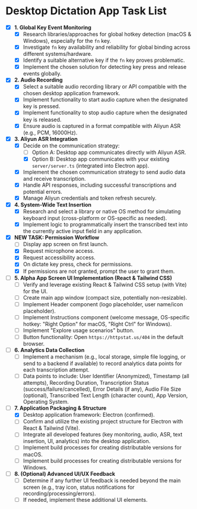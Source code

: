 # Desktop Dictation App Task List

- [x] **1. Global Key Event Monitoring**
    - [x] Research libraries/approaches for global hotkey detection (macOS & Windows), especially for the `fn` key.
    - [x] Investigate `fn` key availability and reliability for global binding across different systems/hardware.
    - [x] Identify a suitable alternative key if the `fn` key proves problematic.
    - [x] Implement the chosen solution for detecting key press and release events globally.
- [x] **2. Audio Recording**
    - [x] Select a suitable audio recording library or API compatible with the chosen desktop application framework.
    - [x] Implement functionality to start audio capture when the designated key is pressed.
    - [x] Implement functionality to stop audio capture when the designated key is released.
    - [x] Ensure audio is captured in a format compatible with Aliyun ASR (e.g., PCM, 16000Hz).
- [x] **3. Aliyun ASR Integration**
    - [x] Decide on the communication strategy:
        - [ ] Option A: Desktop app communicates directly with Aliyun ASR.
        - [x] Option B: Desktop app communicates with your existing `server/server.ts` (integrated into Electron app).
    - [x] Implement the chosen communication strategy to send audio data and receive transcription.
    - [x] Handle API responses, including successful transcriptions and potential errors.
    - [x] Manage Aliyun credentials and token refresh securely.
- [x] **4. System-Wide Text Insertion**
    - [x] Research and select a library or native OS method for simulating keyboard input (cross-platform or OS-specific as needed).
    - [x] Implement logic to programmatically insert the transcribed text into the currently active input field in any application.
- [x] **NEW TASK: Permission Workflow**
    - [ ] Display app screen on first launch.
    - [x] Request microphone access.
    - [x] Request accessibility access.
    - [x] On dictate key press, check for permissions.
    - [x] If permissions are not granted, prompt the user to grant them.
- [ ] **5. Alpha App Screen UI Implementation (React & Tailwind CSS)**
    - [ ] Verify and leverage existing React & Tailwind CSS setup (with Vite) for the UI.
    - [ ] Create main app window (compact size, potentially non-resizable).
    - [ ] Implement Header component (logo placeholder, user name/icon placeholder).
    - [ ] Implement Instructions component (welcome message, OS-specific hotkey: "Right Option" for macOS, "Right Ctrl" for Windows).
    - [ ] Implement "Explore usage scenarios" button.
    - [ ] Button functionality: Open `https://httpstat.us/404` in the default browser.
- [ ] **6. Analytics Data Collection**
    - [ ] Implement a mechanism (e.g., local storage, simple file logging, or send to a backend if available) to record analytics data points for each transcription attempt.
    - [ ] Data points to include: User Identifier (Anonymized), Timestamp (all attempts), Recording Duration, Transcription Status (success/failure/cancelled), Error Details (if any), Audio File Size (optional), Transcribed Text Length (character count), App Version, Operating System.
- [ ] **7. Application Packaging & Structure**
    - [x] Desktop application framework: Electron (confirmed).
    - [ ] Confirm and utilize the existing project structure for Electron with React & Tailwind (Vite).
    - [ ] Integrate all developed features (key monitoring, audio, ASR, text insertion, UI, analytics) into the desktop application.
    - [ ] Implement build processes for creating distributable versions for macOS.
    - [ ] Implement build processes for creating distributable versions for Windows.
- [ ] **8. (Optional) Advanced UI/UX Feedback**
    - [ ] Determine if any further UI feedback is needed beyond the main screen (e.g., tray icon, status notifications for recording/processing/errors).
    - [ ] If needed, implement these additional UI elements.
